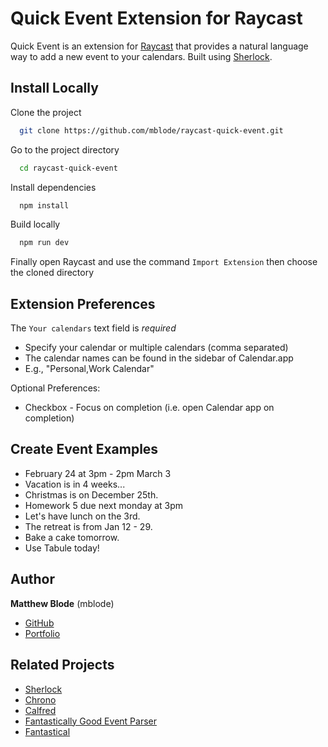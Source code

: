 # Quick Event Extension for Raycast

Quick Event is an extension for [Raycast](https://www.raycast.com/) that provides a natural language way to add a new event to your calendars. Built using [Sherlock](https://github.com/neilgupta/Sherlock).

## Install Locally

Clone the project

```bash
  git clone https://github.com/mblode/raycast-quick-event.git
```

Go to the project directory

```bash
  cd raycast-quick-event
```

Install dependencies

```bash
  npm install
```

Build locally

```bash
  npm run dev
```

Finally open Raycast and use the command `Import Extension` then choose the cloned directory

## Extension Preferences

The `Your calendars` text field is _required_

- Specify your calendar or multiple calendars (comma separated)
- The calendar names can be found in the sidebar of Calendar.app
- E.g., "Personal,Work Calendar"

Optional Preferences:
- Checkbox - Focus on completion (i.e. open Calendar app on completion)

## Create Event Examples

- February 24 at 3pm - 2pm March 3
- Vacation is in 4 weeks...
- Christmas is on December 25th.
- Homework 5 due next monday at 3pm
- Let's have lunch on the 3rd.
- The retreat is from Jan 12 - 29.
- Bake a cake tomorrow.
- Use Tabule today!

## Author

**Matthew Blode** (mblode)

- [GitHub](https://www.github.com/mblode)
- [Portfolio](https://matthewblode.com)

## Related Projects

- [Sherlock](https://github.com/neilgupta/Sherlock)
- [Chrono](https://github.com/wanasit/chrono)
- [Calfred](https://github.com/ruggi/calfred)
- [Fantastically Good Event Parser](https://polymaths.blog/2018/06/fantastically-good-event-parser-for-drafts-5)
- [Fantastical](https://flexibits.com/fantastical)
